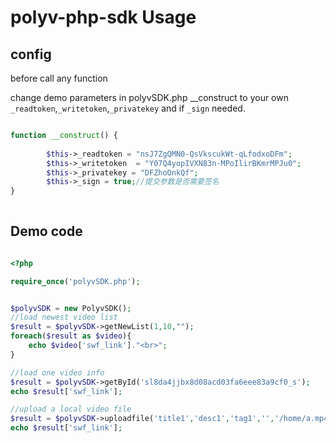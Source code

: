 polyv-php-sdk Usage
=============


config
--
before call any function

change demo parameters in polyvSDK.php __construct to your own `_readtoken`,`_writetoken`,`_privatekey` and if `_sign` needed.
```php

function __construct() {
	
		$this->_readtoken = "nsJ7ZgQMN0-QsVkscukWt-qLfodxoDFm";
		$this->_writetoken 	= "Y07Q4yopIVXN83n-MPoIlirBKmrMPJu0";	
		$this->_privatekey = "DFZhoOnkQf";	
		$this->_sign = true;//提交参数是否需要签名
}
	
```


Demo code
--

```php

<?php

require_once('polyvSDK.php');


$polyvSDK = new PolyvSDK();
//load newest video list
$result = $polyvSDK->getNewList(1,10,"");
foreach($result as $video){
	echo $video['swf_link']."<br>";
}

```
```php
//load one video info
$result = $polyvSDK->getById('sl8da4jjbx8d08acd03fa6eee83a9cf0_s');
echo $result['swf_link'];
```


```php
//upload a local video file
$result = $polyvSDK->uploadfile('title1','desc1','tag1','','/home/a.mp4');
echo $result['swf_link'];
```

